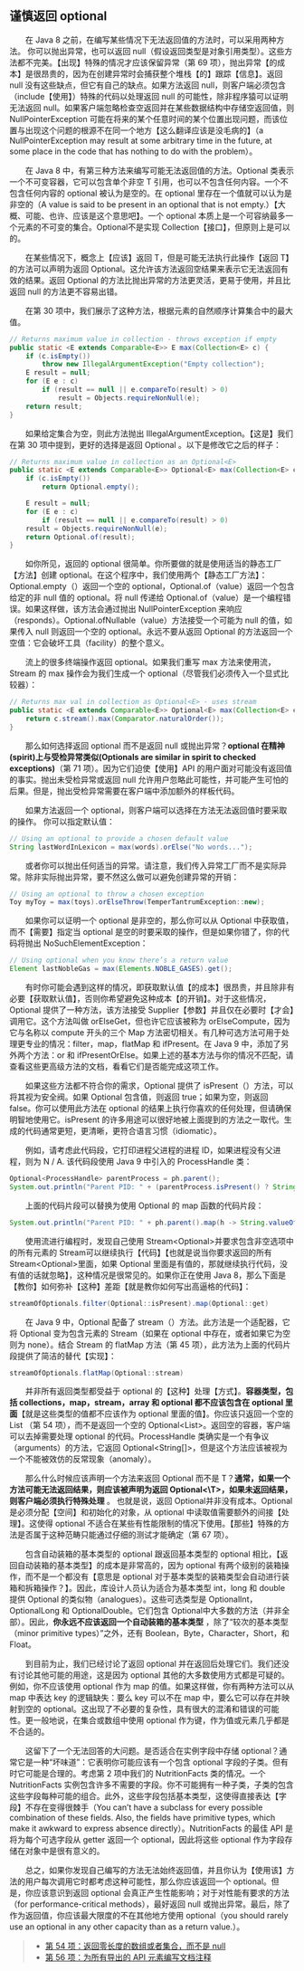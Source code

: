 ## 谨慎返回 optional

&emsp;&emsp;在 Java 8 之前，在编写某些情况下无法返回值的方法时，可以采用两种方法。 你可以抛出异常，也可以返回 null（假设返回类型是对象引用类型）。这些方法都不完美。【出现】特殊的情况才应该保留异常（第 69 项），抛出异常【的成本】是很昂贵的，因为在创建异常时会捕获整个堆栈【的】跟踪【信息】。返回 null 没有这些缺点，但它有自己的缺点。如果方法返回 null，则客户端必须包含（include【使用】）特殊的代码以处理返回 null 的可能性，除非程序猿可以证明无法返回 null。如果客户端忽略检查空返回并在某些数据结构中存储空返回值，则 NullPointerException 可能在将来的某个任意时间的某个位置出现问题，而该位置与出现这个问题的根源不在同一个地方【这么翻译应该是没毛病的】（a NullPointerException may result at some arbitrary time in the future, at some place in the code that has nothing to do with the problem）。

&emsp;&emsp;在 Java 8 中，有第三种方法来编写可能无法返回值的方法。Optional <T>类表示一个不可变容器，它可以包含单个非空 T 引用，也可以不包含任何内容。一个不包含任何内容的 optional 被认为是空的。在 optional 里存在一个值就可以认为是非空的（A value is said to be present in an optional that is not empty.）【大概、可能、也许、应该是这个意思吧】。一个 optional 本质上是一个可容纳最多一个元素的不可变的集合。Optional<T>不是实现 Collection<T>【接口】，但原则上是可以的。

&emsp;&emsp;在某些情况下，概念上【应该】返回 T，但是可能无法执行此操作【返回 T】的方法可以声明为返回 Optional<T>。这允许该方法返回空结果来表示它无法返回有效的结果。返回 Optional 的方法比抛出异常的方法更灵活，更易于使用，并且比返回 null 的方法更不容易出错。

&emsp;&emsp;在第 30 项中，我们展示了这种方法，根据元素的自然顺序计算集合中的最大值。

```java
// Returns maximum value in collection - throws exception if empty
public static <E extends Comparable<E>> E max(Collection<E> c) {
    if (c.isEmpty())
        throw new IllegalArgumentException("Empty collection");
    E result = null;
    for (E e : c)
        if (result == null || e.compareTo(result) > 0)
            result = Objects.requireNonNull(e);
    return result;
}
```

&emsp;&emsp;如果给定集合为空，则此方法抛出 IllegalArgumentException。【这是】我们在第 30 项中提到，更好的选择是返回 Optional <E>。以下是修改它之后的样子：

```java
// Returns maximum value in collection as an Optional<E>
public static <E extends Comparable<E>> Optional<E> max(Collection<E> c) {
    if (c.isEmpty())
        return Optional.empty();

    E result = null;
    for (E e : c)
        if (result == null || e.compareTo(result) > 0)
    result = Objects.requireNonNull(e);
    return Optional.of(result);
}
```

&emsp;&emsp;如你所见，返回的 optional 很简单。你所要做的就是使用适当的静态工厂【方法】创建 optional。在这个程序中，我们使用两个【静态工厂方法】：Optional.empty（）返回一个空的 optional，Optional.of（value）返回一个包含给定的非 null 值的 optional。将 null 传递给 Optional.of（value）是一个编程错误。如果这样做，该方法会通过抛出 NullPointerException 来响应（responds）。Optional.ofNullable（value）方法接受一个可能为 null 的值，如果传入 null 则返回一个空的 optional。永远不要从返回 Optional 的方法返回一个空值：它会破坏工具（facility）的整个意义。

&emsp;&emsp;流上的很多终端操作返回 optional。如果我们重写 max 方法来使用流，Stream 的 max 操作会为我们生成一个 optional（尽管我们必须传入一个显式比较器）：

```java
// Returns max val in collection as Optional<E> - uses stream
public static <E extends Comparable<E>> Optional<E> max(Collection<E> c) {
    return c.stream().max(Comparator.naturalOrder());
}
```

&emsp;&emsp;那么如何选择返回 optional 而不是返回 null 或抛出异常？**optional 在精神(spirit)上与受检异常类似(Optionals are similar in spirit to checked exceptions)**（第 71 项）。因为它们迫使【使用】API 的用户面对可能没有返回值的事实。抛出未受检异常或返回 null 允许用户忽略此可能性，并可能产生可怕的后果。但是，抛出受检异常需要在客户端中添加额外的样板代码。

&emsp;&emsp;如果方法返回一个 optional，则客户端可以选择在方法无法返回值时要采取的操作。 你可以指定默认值：

```java
// Using an optional to provide a chosen default value
String lastWordInLexicon = max(words).orElse("No words...");
```

&emsp;&emsp;或者你可以抛出任何适当的异常。请注意，我们传入异常工厂而不是实际异常。除非实际抛出异常，要不然这么做可以避免创建异常的开销：

```java
// Using an optional to throw a chosen exception
Toy myToy = max(toys).orElseThrow(TemperTantrumException::new);
```

&emsp;&emsp;如果你可以证明一个 optional 是非空的，那么你可以从 Optional 中获取值，而不【需要】指定当 optional 是空的时要采取的操作，但是如果你错了，你的代码将抛出 NoSuchElementException：

```java
// Using optional when you know there’s a return value
Element lastNobleGas = max(Elements.NOBLE_GASES).get();
```

&emsp;&emsp;有时你可能会遇到这样的情况，即获取默认值【的成本】很昂贵，并且除非有必要【获取默认值】，否则你希望避免这种成本【的开销】。对于这些情况，Optional 提供了一种方法，该方法接受 Supplier<T>【参数】并且仅在必要时【才会】调用它。这个方法叫做 orElseGet，但也许它应该被称为 orElseCompute，因为它与名称以 compute 开头的三个 Map 方法密切相关。有几种可选方法可用于处理更专业的情况：filter，map，flatMap 和 ifPresent。在 Java 9 中，添加了另外两个方法：or 和 ifPresentOrElse。如果上述的基本方法与你的情况不匹配，请查看这些更高级方法的文档，看看它们是否能完成这项工作。

&emsp;&emsp;如果这些方法都不符合你的需求，Optional 提供了 isPresent（）方法，可以将其视为安全阀。如果 Optional 包含值，则返回 true；如果为空，则返回 false。你可以使用此方法在 optional 的结果上执行你喜欢的任何处理，但请确保明智地使用它。isPresent 的许多用途可以很好地被上面提到的方法之一取代。生成的代码通常更短，更清晰，更符合语言习惯（idiomatic）。

&emsp;&emsp;例如，请考虑此代码段，它打印进程父进程的进程 ID，如果进程没有父进程，则为 N / A. 该代码段使用 Java 9 中引入的 ProcessHandle 类：

```java
Optional<ProcessHandle> parentProcess = ph.parent();
System.out.println("Parent PID: " + (parentProcess.isPresent() ? String.valueOf(parentProcess.get().pid()) : "N/A"));
```

&emsp;&emsp;上面的代码片段可以替换为使用 Optional 的 map 函数的代码片段：

```java
System.out.println("Parent PID: " + ph.parent().map(h -> String.valueOf(h.pid())).orElse("N/A"));
```

&emsp;&emsp;使用流进行编程时，发现自己使用 Stream<Optional<T>>并要求包含非空选项中的所有元素的 Stream<T>可以继续执行【代码】【也就是说当你要求返回的所有 Stream<Optional<T>>里面，如果 Optional 里面是有值的，那就继续执行代码，没有值的话就忽略】，这种情况是很常见的。如果你正在使用 Java 8，那么下面是【教你】如何弥补【这种】差距【就是教你如何写出高逼格的代码】：

```java
streamOfOptionals.filter(Optional::isPresent).map(Optional::get)
```

&emsp;&emsp;在 Java 9 中，Optional 配备了 stream（）方法。此方法是一个适配器，它将 Optional 变为包含元素的 Stream（如果在 optional 中存在，或者如果它为空则为 none）。结合 Stream 的 flatMap 方法（第 45 项），此方法为上面的代码片段提供了简洁的替代【实现】：

```java
streamOfOptionals.flatMap(Optional::stream)
```

&emsp;&emsp;并非所有返回类型都受益于 optional 的【这种】处理【方式】。**容器类型，包括 collections，map，stream，array 和 optional 都不应该包含在 optional 里面**【就是这些类型的值都不应该作为 optional 里面的值】。你应该只返回一个空的 List <T>（第 54 项），而不是返回一个空的 Optional<List<T>>。返回空的容器，客户端可以去掉需要处理 optional 的代码。ProcessHandle 类确实是一个有争议（arguments）的方法，它返回 Optional<String[]>，但是这个方法应该被视为一个不能被效仿的反常现象（anomaly）。

&emsp;&emsp;那么什么时候应该声明一个方法来返回 Optional <T>而不是 T？**通常，如果一个方法可能无法返回结果，则应该被声明为返回 Optional<\T>，如果未返回结果，则客户端必须执行特殊处理** 。 也就是说，返回 Optional<T>并非没有成本。Optional 是必须分配【空间】和初始化的对象，从 optional 中读取值需要额外的间接【处理】。这使得 optional 不适合在某些有性能限制的情况下使用。【那些】特殊的方法是否属于这种范畴只能通过仔细的测试才能确定（第 67 项）。

&emsp;&emsp;包含自动装箱的基本类型的 optional 跟返回基本类型的 optional 相比，【返回自动装箱的基本类型】的成本是非常高的，因为 optional 有两个级别的装箱操作，而不是一个都没有【意思是 optional 对于基本类型的装箱类型会自动进行装箱和拆箱操作？】。因此，库设计人员认为适合为基本类型 int，long 和 double 提供 Optional <T>的类似物（analogues）。这些可选类型是 OptionalInt，OptionalLong 和 OptionalDouble。它们包含 Optional<T>中大多数的方法（并非全部）。因此，**你永远不应该返回一个自动装箱的基本类型** ，除了“较次的基本类型（minor primitive types）”之外，还有 Boolean，Byte，Character，Short，和 Float。

&emsp;&emsp;到目前为止，我们已经讨论了返回 optional 并在返回后处理它们。我们还没有讨论其他可能的用途，这是因为 optional 其他的大多数使用方式都是可疑的。例如，你不应该使用 optional 作为 map 的值。如果这样做，你有两种方法可以从 map 中表达 key 的逻辑缺失：要么 key 可以不在 map 中，要么它可以存在并映射到空的 optional。这出现了不必要的复杂性，具有很大的混淆和错误的可能性。更一般地说，在集合或数组中使用 optional 作为键，作为值或元素几乎都是不合适的。

&emsp;&emsp;这留下了一个无法回答的大问题。是否适合在实例字段中存储 optional？通常它是一种“坏味道”：它表明你可能应该有一个包含 optional 字段的子类。但有时它可能是合理的。考虑第 2 项中我们的 NutritionFacts 类的情况。一个 NutritionFacts 实例包含许多不需要的字段。你不可能拥有一种子类，子类的包含这些字段每种可能的组合。此外，这些字段包括基本类型，这使得直接表达【字段】不存在变得很棘手（You can’t have a subclass for every possible combination of these fields. Also, the fields have primitive types, which make it awkward to express absence directly）。NutritionFacts 的最佳 API 是将为每个可选字段从 getter 返回一个 optional，因此将这些 optional 作为字段存储在对象中是很有意义的。

&emsp;&emsp;总之，如果你发现自己编写的方法无法始终返回值，并且你认为【使用该】方法的用户每次调用它时都考虑这种可能性，那么你应该返回一个 optional。但是，你应该意识到返回 optional 会真正产生性能影响；对于对性能有要求的方法（for performance-critical methods），最好返回 null 或抛出异常。最后，除了作为返回值，你应该最大限度的不在其他地方使用 optional（you should rarely use an optional in any other capacity than as a return value.）。

> - [第 54 项：返回零长度的数组或者集合，而不是 null](https://gitee.com/lin-mt/effective-java-third-edition/blob/master/第08章：方法/第54项：返回零长度的数组或者集合，而不是null.md)
> - [第 56 项：为所有导出的 API 元素编写文档注释](https://gitee.com/lin-mt/effective-java-third-edition/blob/master/第08章：方法/第56项：为所有导出的API元素编写文档注释.md)
